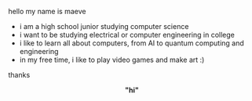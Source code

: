 hello my name is maeve

- i am a high school junior studying computer science
- i want to be studying electrical or computer engineering in college
- i like to learn all about computers, from AI to quantum computing and engineering
- in my free time, i like to play video games and make art :)

thanks

<div align="center">
  <b> "hi" </b>
  <br />

</div>
